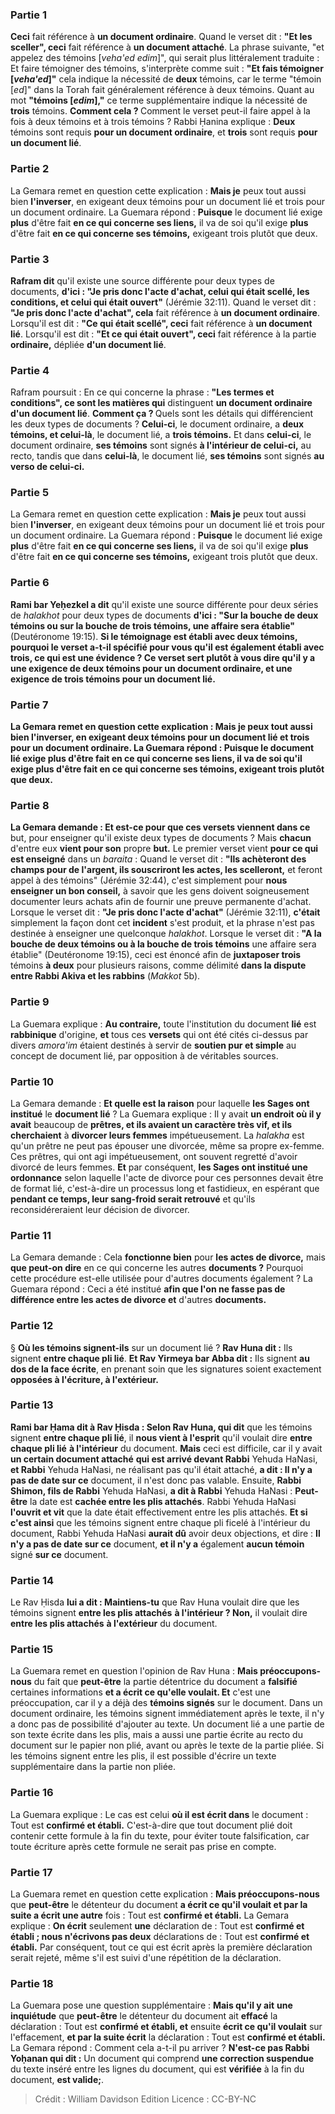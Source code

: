 
### Partie 1
<b>Ceci</b> fait référence à <b>un document ordinaire</b>. Quand le verset dit : <b>"Et les sceller", ceci</b> fait référence à <b>un document attaché</b>. La phrase suivante, "et appelez des témoins [<i>veha'ed edim</i>]", qui serait plus littéralement traduite : Et faire témoigner des témoins, s'interprète comme suit : <b>"Et fais témoigner [<i>veha'ed</i>]"</b> cela indique la nécessité de <b>deux</b> témoins, car le terme "témoin [<i>ed</i>]" dans la Torah fait généralement référence à deux témoins. Quant au mot <b>"témoins [<i>edim</i>],"</b> ce terme supplémentaire indique la nécessité de <b>trois</b> témoins. <b>Comment cela ? </b> Comment le verset peut-il faire appel à la fois à deux témoins et à trois témoins ? Rabbi Ḥanina explique : <b>Deux</b> témoins sont requis <b>pour un document ordinaire</b>, et <b>trois</b> sont requis <b>pour un document lié</b>.

### Partie 2
La Gemara remet en question cette explication : <b>Mais je</b> peux tout aussi bien <b>l'inverser</b>, en exigeant deux témoins pour un document lié et trois pour un document ordinaire. La Guemara répond : <b>Puisque</b> le document lié exige <b>plus</b> d'être fait <b>en ce qui concerne ses liens,</b> il va de soi qu'il exige <b>plus</b> d'être fait <b>en ce qui concerne ses témoins,</b> exigeant trois plutôt que deux.

### Partie 3
<b>Rafram dit</b> qu'il existe une source différente pour deux types de documents, <b>d'ici : "Je pris donc l'acte d'achat, celui qui était scellé, les conditions, et celui qui était ouvert"</b> (Jérémie 32:11). Quand le verset dit : <b>"Je pris donc l'acte d'achat", cela</b> fait référence à <b>un document ordinaire</b>. Lorsqu'il est dit : <b>"Ce qui était scellé", ceci</b> fait référence à <b>un document lié</b>. Lorsqu'il est dit : <b>"Et ce qui était ouvert", ceci</b> fait référence à la partie <b>ordinaire,</b> dépliée <b>d'un document lié</b>.

### Partie 4
Rafram poursuit : En ce qui concerne la phrase : <b>"Les termes et conditions", ce sont les matières qui</b> distinguent <b>un document ordinaire</b> <b>d'un document lié</b>. <b>Comment ça ? </b> Quels sont les détails qui différencient les deux types de documents ? <b>Celui-ci</b>, le document ordinaire, a <b>deux témoins, et celui-là</b>, le document lié, a <b>trois témoins.</b> Et dans <b>celui-ci</b>, le document ordinaire, <b>ses témoins</b> sont signés <b>à l'intérieur de celui-ci,</b> au recto, tandis que dans <b>celui-là</b>, le document lié, <b>ses témoins</b> sont signés <b>au verso de celui-ci.</b>

### Partie 5
La Gemara remet en question cette explication : <b>Mais je</b> peux tout aussi bien <b>l'inverser</b>, en exigeant deux témoins pour un document lié et trois pour un document ordinaire. La Guemara répond : <b>Puisque</b> le document lié exige <b>plus</b> d'être fait <b>en ce qui concerne ses liens,</b> il va de soi qu'il exige <b>plus</b> d'être fait <b>en ce qui concerne ses témoins,</b> exigeant trois plutôt que deux.

### Partie 6
<b>Rami bar Yeḥezkel a dit</b> qu'il existe une source différente pour deux séries de <i>halakhot</i> pour deux types de documents <b>d'ici : "Sur la bouche de deux témoins ou sur la bouche de trois témoins, une affaire sera établie"</b> (Deutéronome 19:15). <b>Si le <b>témoignage est établi avec deux</b> témoins, <b>pourquoi</b> le verset a-t-il <b>spécifié pour vous</b> qu'il est également établi <b>avec trois,</b> ce qui est une évidence ? Ce verset sert plutôt <b>à vous dire</b> qu'il y a une exigence de <b>deux</b> témoins <b>pour un document ordinaire</b>, et une exigence de <b>trois</b> témoins <b>pour un document lié</b>.

### Partie 7
La Gemara remet en question cette explication : <b>Mais je</b> peux tout aussi bien <b>l'inverser</b>, en exigeant deux témoins pour un document lié et trois pour un document ordinaire. La Guemara répond : <b>Puisque</b> le document lié exige <b>plus</b> d'être fait <b>en ce qui concerne ses liens,</b> il va de soi qu'il exige <b>plus</b> d'être fait <b>en ce qui concerne ses témoins,</b> exigeant trois plutôt que deux.

### Partie 8
La Gemara demande : <b>Et</b> est-ce pour que <b>ces versets</b> viennent dans ce</b> but, pour enseigner qu'il existe deux types de documents ? Mais <b>chacun</b> d'entre eux <b>vient pour son</b> propre <b>but.</b> Le premier verset vient <b>pour ce qui est enseigné</b> dans un <i>baraita</i> : Quand le verset dit : <b>"Ils achèteront des champs pour de l'argent, ils souscriront les actes, les scelleront,</b> et feront appel à des témoins" (Jérémie 32:44), c'est simplement pour <b>nous enseigner un bon conseil,</b> à savoir que les gens doivent soigneusement documenter leurs achats afin de fournir une preuve permanente d'achat. Lorsque le verset dit : <b>"Je pris donc l'acte d'achat"</b> (Jérémie 32:11), <b>c'était</b> simplement la façon dont cet <b>incident</b> s'est produit, et la phrase n'est pas destinée à enseigner une quelconque <i>halakhot</i>. Lorsque le verset dit : <b>"A la bouche de deux témoins ou à la bouche de trois témoins</b> une affaire sera établie" (Deutéronome 19:15), ceci est énoncé afin de <b>juxtaposer trois</b> témoins <b>à deux</b> pour plusieurs raisons, comme délimité <b>dans la dispute entre Rabbi Akiva et les rabbins</b> (<i>Makkot</i> 5b).

### Partie 9
La Guemara explique : <b>Au contraire,</b> toute l'institution du document <b>lié</b> est <b>rabbinique</b> d'origine, <b>et</b> tous ces <b>versets</b> qui ont été cités ci-dessus par divers <i>amora'im</i> étaient destinés à servir de <b>soutien pur et simple</b> au concept de document lié, par opposition à de véritables sources.

### Partie 10
La Gemara demande : <b>Et quelle est la raison</b> pour laquelle <b>les Sages ont institué</b> le <b>document lié</b> ? La Guemara explique : Il y avait <b>un endroit où il y avait</b> beaucoup de <b>prêtres, et ils avaient un caractère très vif, et ils cherchaient</b> à <b>divorcer leurs femmes</b> impétueusement. La <i>halakha</i> est qu'un prêtre ne peut pas épouser une divorcée, même sa propre ex-femme. Ces prêtres, qui ont agi impétueusement, ont souvent regretté d'avoir divorcé de leurs femmes. <b>Et</b> par conséquent, <b>les Sages ont institué une ordonnance</b> selon laquelle l'acte de divorce pour ces personnes devait être de format lié, c'est-à-dire un processus long et fastidieux, en espérant que <b>pendant ce temps, leur sang-froid serait retrouvé</b> et qu'ils reconsidéreraient leur décision de divorcer.

### Partie 11
La Gemara demande : Cela <b>fonctionne bien</b> pour <b>les actes de divorce,</b> mais <b>que peut-on dire</b> en ce qui concerne les autres <b>documents ?</b> Pourquoi cette procédure est-elle utilisée pour d'autres documents également ? La Guemara répond : Ceci a été institué <b>afin que l'on ne fasse pas de différence entre les actes de divorce et</b> d'autres <b>documents.</b>

### Partie 12
§ <b>Où les témoins signent-ils</b> sur un document lié ? <b>Rav Huna dit :</b> Ils signent <b>entre chaque pli lié</b>. <b>Et Rav Yirmeya bar Abba dit :</b> Ils signent <b>au dos de la face écrite</b>, en prenant soin que les signatures soient exactement <b>opposées à l'écriture, à l'extérieur.</b>

### Partie 13
<b>Rami bar Ḥama dit à Rav Ḥisda : Selon Rav Huna, qui dit</b> que les témoins signent <b>entre chaque pli lié</b>, il <b>nous vient à l'esprit</b> qu'il voulait dire <b>entre chaque pli lié</b> <b>à l'intérieur</b> du document. <b>Mais</b> ceci est difficile, car il y avait <b>un certain document attaché</b> <b>qui est arrivé devant Rabbi</b> Yehuda HaNasi, <b>et Rabbi</b> Yehuda HaNasi, ne réalisant pas qu'il était attaché, <b>a dit : Il n'y a pas de date sur ce</b> document, il n'est donc pas valable. Ensuite, <b>Rabbi Shimon, fils de Rabbi</b> Yehuda HaNasi, <b>a dit à Rabbi</b> Yehuda HaNasi : <b>Peut-être</b> la date est <b>cachée entre les plis attachés</b>. Rabbi Yehuda HaNasi <b>l'ouvrit et vit</b> que la date était effectivement entre les plis attachés. <b>Et si c'est ainsi</b> que les témoins signent entre chaque pli ficelé à l'intérieur du document, Rabbi Yehuda HaNasi <b>aurait dû</b> avoir deux objections, et dire : <b>Il n'y a pas de date sur ce</b> document, <b>et il n'y a</b> également <b>aucun témoin</b> signé <b>sur ce</b> document.

### Partie 14
Le Rav Ḥisda <b>lui a dit : Maintiens-tu</b> que Rav Huna voulait dire que les témoins signent <b>entre les plis attachés</b> <b>à l'intérieur ? Non,</b> il voulait dire <b>entre les plis attachés</b> <b>à l'extérieur</b> du document.

### Partie 15
La Guemara remet en question l'opinion de Rav Huna : <b>Mais préoccupons-nous</b> du fait que <b>peut-être</b> la partie détentrice du document a <b>falsifié</b> certaines informations <b>et a écrit ce qu'elle voulait. Et</b> c'est une préoccupation, car il y a déjà des <b>témoins signés</b> sur le document. Dans un document ordinaire, les témoins signent immédiatement après le texte, il n'y a donc pas de possibilité d'ajouter au texte. Un document lié a une partie de son texte écrite dans les plis, mais a aussi une partie écrite au recto du document sur le papier non plié, avant ou après le texte de la partie pliée. Si les témoins signent entre les plis, il est possible d'écrire un texte supplémentaire dans la partie non pliée.

### Partie 16
La Guemara explique : Le cas est celui <b>où il est écrit dans</b> le document : Tout est <b>confirmé et établi.</b> C'est-à-dire que tout document plié doit contenir cette formule à la fin du texte, pour éviter toute falsification, car toute écriture après cette formule ne serait pas prise en compte.

### Partie 17
La Guemara remet en question cette explication : <b>Mais préoccupons-nous</b> que <b>peut-être</b> le détenteur du document <b>a écrit ce qu'il voulait et par la suite a écrit une autre</b> fois : Tout est <b>confirmé et établi.</b> La Gemara explique : <b>On écrit</b> seulement <b>une</b> déclaration de : Tout est <b>confirmé et établi ; nous n'écrivons pas deux</b> déclarations de : Tout est <b>confirmé et établi.</b> Par conséquent, tout ce qui est écrit après la première déclaration serait rejeté, même s'il est suivi d'une répétition de la déclaration.

### Partie 18
La Guemara pose une question supplémentaire : <b>Mais qu'il y ait</b> <b>une inquiétude</b> que <b>peut-être</b> le détenteur du document ait <b>effacé</b> la déclaration : Tout est <b>confirmé et établi, et</b> ensuite <b>écrit ce qu'il voulait</b> sur l'effacement, <b>et par la suite écrit</b> la déclaration : Tout est <b>confirmé et établi.</b> La Gemara répond : Comment cela a-t-il pu arriver ? <b>N'est-ce pas Rabbi Yoḥanan qui dit :</b> Un document qui comprend <b>une correction suspendue</b> du texte inséré entre les lignes du document, qui est <b>vérifiée</b> à la fin du document, <b>est valide;</b>.

>Crédit : William Davidson Edition
>Licence : CC-BY-NC